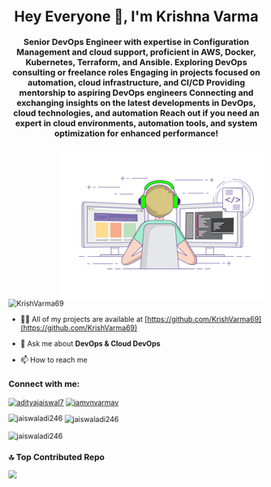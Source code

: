 <h1 align="center">Hey Everyone 👋, I'm Krishna Varma</h1>

<h3 align="center"**>Senior DevOps Engineer with expertise in Configuration Management and cloud support, proficient in AWS, Docker, Kubernetes, Terraform, and Ansible. Exploring DevOps consulting or freelance roles Engaging in projects focused on automation, cloud infrastructure, and CI/CD Providing mentorship to aspiring DevOps engineers Connecting and exchanging insights on the latest developments in DevOps, cloud technologies, and automation Reach out if you need an expert in cloud environments, automation tools, and system optimization for enhanced performance!</h3>

<img align="right" alt="Coding" width="400" src="https://raw.githubusercontent.com/devSouvik/devSouvik/master/gif3.gif">

<p align="left"> <img src="https://komarev.com/ghpvc/?username=jaiswaladi246&label=Profile%20views&color=0e75b6&style=flat" alt="KrishVarma69" /> </p>

- 👨‍💻 All of my projects are available at [https://github.com/KrishVarma69](https://github.com/KrishVarma69)

- 💬 Ask me about **DevOps & Cloud DevOps**

- 📫 How to reach me 


<h3 align="left">Connect with me:</h3>
<p align="left">
<a href="https://linkedin.com/in/iamvnvarmav" target="blank"><img align="center" src="https://raw.githubusercontent.com/rahuldkjain/github-profile-readme-generator/master/src/images/icons/Social/linked-in-alt.svg" alt="adityajaiswal7" height="30" width="40" /></a>
<a href="[https://hashnode.com/@iamvnvarmav" target="blank"><img align="center" src="https://raw.githubusercontent.com/rahuldkjain/github-profile-readme-generator/master/src/images/icons/Social/instagram.svg" alt="iamvnvarmav" height="30" width="40" /></a>


<p><img align="left" src="https://github-readme-stats.vercel.app/api/top-langs?username=jaiswaladi246&show_icons=true&locale=en&layout=compact" alt="jaiswaladi246" /></p>

<p>&nbsp;<img align="center" src="https://github-readme-stats.vercel.app/api?username=jaiswaladi246&show_icons=true&locale=en" alt="jaiswaladi246" /></p>

<p><img align="center" src="https://github-readme-streak-stats.herokuapp.com/?user=jaiswaladi246&" alt="jaiswaladi246" /></p>

### 🔝 Top Contributed Repo
![](https://github-contributor-stats.vercel.app/api?username=jaiswaladi246&limit=5&theme=flat&combine_all_yearly_contributions=true)
